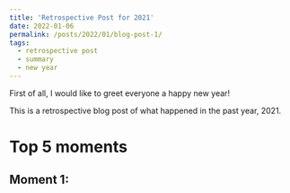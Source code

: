```yaml
---
title: 'Retrospective Post for 2021'
date: 2022-01-06
permalink: /posts/2022/01/blog-post-1/
tags:
  - retrospective post
  - summary
  - new year
---
```

First of all, I would like to greet everyone a happy new year!

This is a retrospective blog post of what happened in the past year, 2021. 

Top 5 moments
======

Moment 1: 
------
